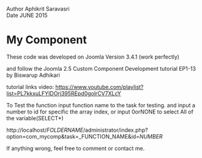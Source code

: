 Author Aphikrit Saravasri
<br />Date JUNE 2015
# My Component 
These code was developed on Joomla Version 3.4.1 (work perfectly)

and follow the Joomla 2.5 Custom Component Development tutorial EP1-13 by Biswarup Adhikari

tutorial links video: https://www.youtube.com/playlist?list=PL7kkxuLFYIDOrj395REpd0golrCV7XLcY

To Test the function
input function name to the task for testing.
and
input a number to id for specific the array index, or input 0orNONE to select All of the variable(SELECT*)

http://localhost/_FOLDERNAME_/administrator/index.php?option=com_mycomp&task=_FUNCTION_NAME&id=_NUMBER_

If anything wrong, feel free to comment or contact me.

